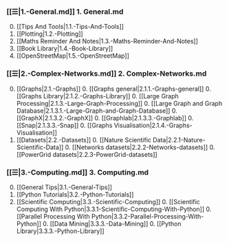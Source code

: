 
### [[☰|1.-General.md]] 1. General.md
0. [[Tips And Tools|1.1.-Tips-And-Tools]]
0. [[Plotting|1.2.-Plotting]]
0. [[Maths Reminder And Notes|1.3.-Maths-Reminder-And-Notes]]
0. [[Book Library|1.4.-Book-Library]]
0. [[OpenStreetMap|1.5.-OpenStreetMap]]

### [[☰|2.-Complex-Networks.md]] 2. Complex-Networks.md
0. [[Graphs|2.1.-Graphs]]
    0. [[Graphs general|2.1.1.-Graphs-general]]
    0. [[Graphs Library|2.1.2.-Graphs-Library]]
    0. [[Large Graph Processing|2.1.3.-Large-Graph-Processing]]
        0. [[Large Graph and Graph Database|2.1.3.1.-Large-Graph-and-Graph-Database]]
        0. [[GraphX|2.1.3.2.-GraphX]]
        0. [[Graphlab|2.1.3.3.-Graphlab]]
        0. [[Snap|2.1.3.3.-Snap]]
    0. [[Graphs Visualisation|2.1.4.-Graphs-Visualisation]]
0. [[Datasets|2.2.-Datasets]]
    0. [[Nature Scientific Data|2.2.1-Nature-Scientific-Data]]
    0. [[Networks datasets|2.2.2-Networks-datasets]]
    0. [[PowerGrid datasets|2.2.3-PowerGrid-datasets]]

### [[☰|3.-Computing.md]] 3. Computing.md
0. [[General Tips|3.1.-General-Tips]]
0. [[Python Tutorials|3.2.-Python-Tutorials]]
0. [[Scientific Computing|3.3.-Scientific-Computing]]
    0. [[Scientific Computing With Python|3.3.1-Scientific-Computing-With-Python]]
    0. [[Parallel Processing With Python|3.3.2-Parallel-Processing-With-Python]]
    0. [[Data Mining|3.3.3.-Data-Mining]]
    0. [[Python Library|3.3.3.-Python-Library]]
